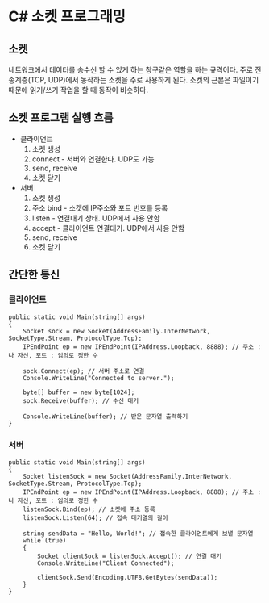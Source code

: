 # C# 소켓 프로그래밍

## 소켓
네트워크에서 데이터를 송수신 할 수 있게 하는 창구같은 역할을 하는 규격이다. 주로 전송계층(TCP, UDP)에서 동작하는 소켓을 주로 사용하게 된다. 소켓의 근본은 파일이기 때문에 읽기/쓰기 작업을 할 때 동작이 비슷하다.

## 소켓 프로그램 실행 흐름
- 클라이언트
    1. 소켓 생성
    2. connect - 서버와 연결한다. UDP도 가능
    3. send, receive
    4. 소켓 닫기
- 서버
    1. 소켓 생성
    2. 주소 bind - 소켓에 IP주소와 포트 번호를 등록
    3. listen - 연결대기 상태. UDP에서 사용 안함
    4. accept - 클라이언트 연결대기. UDP에서 사용 안함
    5. send, receive
    6. 소켓 닫기

## 간단한 통신

### 클라이언트
```CSharp
public static void Main(string[] args)
{
    Socket sock = new Socket(AddressFamily.InterNetwork, SocketType.Stream, ProtocolType.Tcp);
    IPEndPoint ep = new IPEndPoint(IPAddress.Loopback, 8888); // 주소 : 나 자신, 포트 : 임의로 정한 수

    sock.Connect(ep); // 서버 주소로 연결
    Console.WriteLine("Connected to server.");

    byte[] buffer = new byte[1024];
    sock.Receive(buffer); // 수신 대기

    Console.WriteLine(buffer); // 받은 문자열 출력하기
}
```
### 서버
```CSharp
public static void Main(string[] args)
{
    Socket listenSock = new Socket(AddressFamily.InterNetwork, SocketType.Stream, ProtocolType.Tcp);
    IPEndPoint ep = new IPEndPoint(IPAddress.Loopback, 8888); // 주소 : 나 자신, 포트 : 임의로 정한 수
    listenSock.Bind(ep); // 소켓에 주소 등록
    listenSock.Listen(64); // 접속 대기열의 길이

    string sendData = "Hello, World!"; // 접속한 클라이언트에게 보낼 문자열
    while (true)
    {
        Socket clientSock = listenSock.Accept(); // 연결 대기
        Console.WriteLine("Client Connected");

        clientSock.Send(Encoding.UTF8.GetBytes(sendData));
    }
}
```